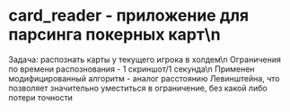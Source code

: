 # card_reader - приложение для парсинга покерных карт\n
Задача: распознать карты у текущего игрока в холдем\n
Ограничения по времени распознования - 1 скриншот/1 секунда\n
Применен модифицированный алгоритм - аналог расстоянию Левинштейна, что позволяет значительно уместиться в ограничение, без какой либо потери точности
